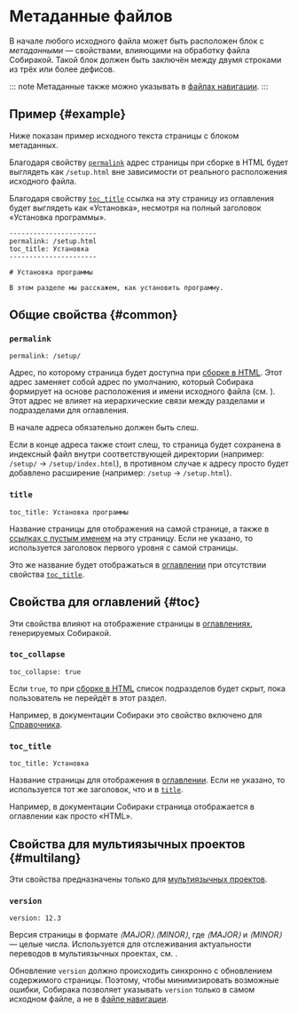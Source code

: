 # Метаданные файлов

В начале любого исходного файла может быть расположен блок с _метаданными_ — свойствами, влияющими на обработку файла Собиракой. Такой блок должен быть заключён между двумя строками из трёх или более дефисов.

::: note
Метаданные также можно указывать в [файлах навигации](nav.md).
:::

## Пример {#example}

Ниже показан пример исходного текста страницы с блоком метаданных.

Благодаря свойству [`permalink`](#permalink) адрес страницы при сборке в HTML будет выглядеть как `/setup.html` вне зависимости от реального расположения исходного файла.

Благодаря свойству [`toc_title`](#toc_title) ссылка на эту страницу из оглавления будет выглядеть как «Установка», несмотря на полный заголовок «Установка программы».

```
----------------------
permalink: /setup.html
toc_title: Установка
----------------------

# Установка программы

В этом разделе мы расскажем, как установить программу.
```

## Общие свойства {#common}

### `permalink`

    permalink: /setup/

Адрес, по которому страница будет доступна при [сборке в HTML](../build-html/web.md). Этот адрес заменяет собой адрес по умолчанию, который Собирака формирует на основе расположения и имени исходного файла (см. [](files.md#output-filenames)). Этот адрес не влияет на иерархические связи между разделами и подразделами для оглавления.

В начале адреса обязательно должен быть слеш.

Если в конце адреса также стоит слеш, то страница будет сохранена в индексный файл внутри соответствующей директории (например: `/setup/` → `/setup/index.html`), в противном случае к адресу просто будет добавлено расширение (например: `/setup` → `/setup.html`).

### `title`

    toc_title: Установка программы

Название страницы для отображения на самой странице, а также в [ссылках с пустым именем](../writing/links.md#autolabel) на эту страницу. Если не указано, то используется заголовок первого уровня с самой страницы.

Это же название будет отображаться в [оглавлении](toc.md) при отсутствии свойства [`toc_title`](#toc_title).

## Свойства для оглавлений {#toc}

Эти свойства влияют на отображение страницы в [оглавлениях](toc.md), генерируемых Собиракой.

### `toc_collapse`

    toc_collapse: true

Если `true`, то при [сборке в HTML](../build-html/web.md) список подразделов будет скрыт, пока пользователь не перейдёт в этот раздел.

Например, в документации Собираки это свойство включено для [Справочника](../reference/).

### `toc_title`

    toc_title: Установка

Название страницы для отображения в [оглавлении](toc.md). Если не указано, то используется тот же заголовок, что и в [`title`](#title).

Например, в документации Собираки страница [](../build-html/) отображается в оглавлении как просто «HTML».

## Свойства для мультиязычных проектов {#multilang}

Эти свойства предназначены только для [мультиязычных проектов](../overview/multilang.md).

### `version`

    version: 12.3

Версия страницы в формате _⟨MAJOR⟩.⟨MINOR⟩_, где _⟨MAJOR⟩_ и _⟨MINOR⟩_ — целые числа. Используется для отслеживания актуальности переводов в мультиязычных проектах, см. [](../overview/multilang.md#versioning).

Обновление `version` должно происходить синхронно с обновлением содержимого страницы. Поэтому, чтобы минимизировать возможные ошибки, Собирака позволяет указывать `version` только в самом исходном файле, а не в [файле навигации](nav.md).